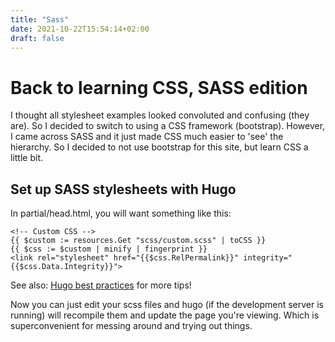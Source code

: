 ```yaml
---
title: "Sass"
date: 2021-10-22T15:54:14+02:00
draft: false
---
```


# Back to learning CSS, SASS edition

I thought all stylesheet examples looked convoluted and confusing (they are).
So I decided to switch to using a CSS framework (bootstrap).
However, I came across SASS and it just made CSS much easier to 'see' the hierarchy.
So I decided to not use bootstrap for this site, but learn CSS a little bit.

## Set up SASS stylesheets with Hugo

In partial/head.html, you will want something like this:
```
<!-- Custom CSS -->
{{ $custom := resources.Get "scss/custom.scss" | toCSS }}
{{ $css := $custom | minify | fingerprint }}
<link rel="stylesheet" href="{{$css.RelPermalink}}" integrity="{{$css.Data.Integrity}}">
```
See also: [Hugo best practices](https://github.com/spech66/hugo-best-practices#css-and-javascript) for more tips!

Now you can just edit your scss files and hugo (if the development server is running) will recompile them and update the page you're viewing. Which is superconvenient for messing around and trying out things.

